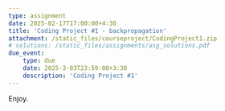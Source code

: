 ```yaml
---
type: assignment
date: 2025-02-17T17:00:00+4:30
title: 'Coding Project #1 - backpropagation'
attachment: /static_files/courseproject/CodingProject1.zip
# solutions: /static_files/assignments/asg_solutions.pdf
due_event: 
    type: due
    date: 2025-3-03T23:59:00+3:30
    description: 'Coding Project #1'
---
```

Enjoy.
